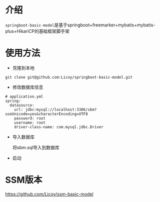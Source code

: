 # 介绍
`springboot-basic-model`是基于springboot+freemarker+mybatis+mybatis-plus+HikariCP的基础框架脚手架
# 使用方法
- 克隆到本地
```
git clone git@github.com:Licoy/springboot-basic-model.git
```
- 修改数据库信息
```
# application.yml
spring:
  datasource:
    url: jdbc:mysql://localhost:3306/sbm?useUnicode=yes&characterEncoding=UTF8
    password: root
    username: root
    driver-class-name: com.mysql.jdbc.Driver
```
- 导入数据库
    
    将sbm.sql导入到数据库
- 启动
# SSM版本
<a href="https://github.com/Licoy/ssm-basic-model">https://github.com/Licoy/ssm-basic-model</a>
